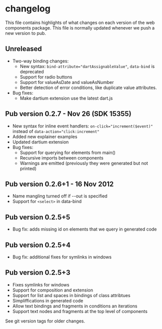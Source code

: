 # changelog

This file contains highlights of what changes on each version of the web
components package. This file is normally updated whenever we push a new version
to pub.

## Unreleased

  * Two-way binding changes:
    * New syntax: `bind-attribute="dartAssignableValue"`, `data-bind` is
      deprecated
    * Support for radio buttons
    * Support for valueAsDate and valueAsNumber
    * Better detection of error conditions, like duplicate value attributes.
  * Bug fixes:
    * Make dartium extension use the latest dart.js

## Pub version 0.2.7 - Nov 26 (SDK 15355)

  * New syntax for inline event handlers: `on-click="increment($event)"` instead
    of `data-action="click:increment"`
  * Added new explainer examples
  * Updated dartium extension
  * Bug fixes:
      * Support for querying for elements from main()
      * Recursive imports between components
      * Warnings are emitted (previously they were generated but not printed)
  
## Pub version 0.2.6+1 - 16 Nov 2012

  * Name mangling turned off if --out is specified
  * Support for `<select>` in data-bind

## Pub version 0.2.5+5

  * Bug fix: adds missing id on elements that we query in generated code

## Pub version 0.2.5+4

  * Bug fix: additional fixes for symlinks in windows

## Pub version 0.2.5+3

  * Fixes symlinks for windows
  * Support for composition and extension
  * Support for list and spaces in bindings of class attribtues
  * Simpliffications in generated code
  * Allow text bindings and fragments in conditions an iterations
  * Support text nodes and fragments at the top level of components

See git version tags for older changes.